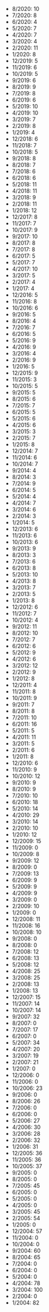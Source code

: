 *  8/2020: 10
*  7/2020: 8
*  6/2020: 4
*  5/2020: 7
*  4/2020: 7
*  3/2020: 4
*  2/2020: 11
*  1/2020: 8
*  12/2019: 5
*  11/2019: 6
*  10/2019: 5
*  9/2019: 6
*  8/2019: 9
*  7/2019: 8
*  6/2019: 6
*  5/2019: 10
*  4/2019: 10
*  3/2019: 7
*  2/2019: 8
*  1/2019: 4
*  12/2018: 6
*  11/2018: 7
*  10/2018: 5
*  9/2018: 8
*  8/2018: 7
*  7/2018: 6
*  6/2018: 6
*  5/2018: 11
*  4/2018: 11
*  3/2018: 9
*  2/2018: 11
*  1/2018: 12
*  12/2017: 8
*  11/2017: 7
*  10/2017: 9
*  9/2017: 10
*  8/2017: 8
*  7/2017: 8
*  6/2017: 5
*  5/2017: 7
*  4/2017: 10
*  3/2017: 5
*  2/2017: 4
*  1/2017: 4
*  12/2016: 5
*  11/2016: 8
*  10/2016: 6
*  9/2016: 5
*  8/2016: 4
*  7/2016: 7
*  6/2016: 5
*  5/2016: 9
*  4/2016: 9
*  3/2016: 4
*  2/2016: 9
*  1/2016: 5
*  12/2015: 9
*  11/2015: 3
*  10/2015: 5
*  9/2015: 5
*  8/2015: 6
*  7/2015: 7
*  6/2015: 5
*  5/2015: 6
*  4/2015: 6
*  3/2015: 3
*  2/2015: 7
*  1/2015: 8
*  12/2014: 7
*  11/2014: 6
*  10/2014: 7
*  9/2014: 4
*  8/2014: 3
*  7/2014: 9
*  6/2014: 5
*  5/2014: 4
*  4/2014: 7
*  3/2014: 6
*  2/2014: 3
*  1/2014: 5
*  12/2013: 6
*  11/2013: 6
*  10/2013: 6
*  9/2013: 9
*  8/2013: 3
*  7/2013: 6
*  6/2013: 8
*  5/2013: 10
*  4/2013: 8
*  3/2013: 7
*  2/2013: 5
*  1/2013: 8
*  12/2012: 6
*  11/2012: 7
*  10/2012: 4
*  9/2012: 11
*  8/2012: 10
*  7/2012: 7
*  6/2012: 6
*  5/2012: 9
*  4/2012: 6
*  3/2012: 12
*  2/2012: 9
*  1/2012: 8
*  12/2011: 4
*  11/2011: 8
*  10/2011: 9
*  9/2011: 7
*  8/2011: 8
*  7/2011: 10
*  6/2011: 16
*  5/2011: 5
*  4/2011: 11
*  3/2011: 5
*  2/2011: 6
*  1/2011: 8
*  12/2010: 6
*  11/2010: 9
*  10/2010: 12
*  9/2010: 9
*  8/2010: 9
*  7/2010: 10
*  6/2010: 18
*  5/2010: 14
*  4/2010: 29
*  3/2010: 14
*  2/2010: 10
*  1/2010: 12
*  12/2009: 15
*  11/2009: 0
*  10/2009: 8
*  9/2009: 12
*  8/2009: 0
*  7/2009: 13
*  6/2009: 9
*  5/2009: 9
*  4/2009: 9
*  3/2009: 0
*  2/2009: 10
*  1/2009: 0
*  12/2008: 11
*  11/2008: 16
*  10/2008: 10
*  9/2008: 0
*  8/2008: 0
*  7/2008: 12
*  6/2008: 13
*  5/2008: 12
*  4/2008: 25
*  3/2008: 25
*  2/2008: 13
*  1/2008: 13
*  12/2007: 15
*  11/2007: 14
*  10/2007: 14
*  9/2007: 32
*  8/2007: 0
*  7/2007: 17
*  6/2007: 0
*  5/2007: 34
*  4/2007: 20
*  3/2007: 19
*  2/2007: 21
*  1/2007: 0
*  12/2006: 0
*  11/2006: 0
*  10/2006: 23
*  9/2006: 0
*  8/2006: 26
*  7/2006: 0
*  6/2006: 0
*  5/2006: 27
*  4/2006: 30
*  3/2006: 28
*  2/2006: 32
*  1/2006: 31
*  12/2005: 36
*  11/2005: 36
*  10/2005: 37
*  9/2005: 0
*  8/2005: 0
*  7/2005: 45
*  6/2005: 0
*  5/2005: 0
*  4/2005: 0
*  3/2005: 45
*  2/2005: 54
*  1/2005: 0
*  12/2004: 57
*  11/2004: 0
*  10/2004: 0
*  9/2004: 60
*  8/2004: 65
*  7/2004: 0
*  6/2004: 0
*  5/2004: 0
*  4/2004: 78
*  3/2004: 100
*  2/2004: 0
*  1/2004: 82
